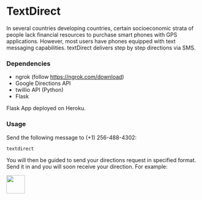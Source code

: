 # TextDirect

In several countries developing countries, certain socioeconomic strata of people lack financial resources to purchase smart phones with GPS applications. 
However, most users have phones equipped with text messaging capabilities. textDirect delivers step by step directions via SMS.


### Dependencies

- ngrok (follow https://ngrok.com/download)
- Google Directions API 
- twillio API (Python)
- Flask

Flask App deployed on Heroku.

### Usage

Send the following message to (+1) 256-488-4302:
  
```
textdirect
```

You will then be guided to send your directions request in specified format. Send it in and you will soon receive your direction. For example:

<img src="https://github.com/kabirwalia8300/TextDirect.git/images/screenshot.jpg" width="48">



